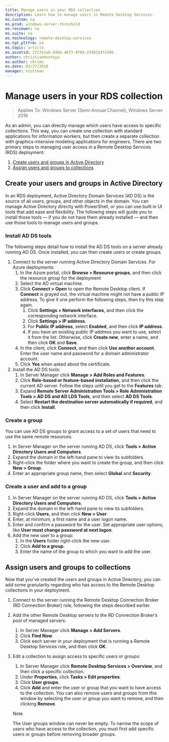 ```yaml
---
title: Manage users in your RDS collection
description: Learn how to manage users in Remote Desktop Services.
ms.custom: na
ms.prod: windows-server-threshold
ms.reviewer: na
ms.suite: na
ms.technology: remote-desktop-services
ms.tgt_pltfrm: na
ms.topic: article
ms.assetid: 2727e1ab-69b8-46f3-9f6d-2540324fe596
author: christianmontoya
ms.author: chrimo
ms.date: 03/27/2018
manager: scottman
---
```

# Manage users in your RDS collection

>Applies To: Windows Server (Semi-Annual Channel), Windows Server 2016

As an admin, you can directly manage which users have access to specific collections. This way, you can create one collection with standard applications for information workers, but then create a separate collection with graphics-intensive modeling applications for engineers. There are two primary steps to managing user access in a Remote Desktop Services (RDS) deployment:

1.	[Create users and groups in Active Directory](#create-your-users-and-groups-in-active-directory)
2.	[Assign users and groups to collections](#assign-users-and-groups-to-collections)


## Create your users and groups in Active Directory

In an RDS deployment, Active Directory Domain Services (AD DS) is the source of all users, groups, and other objects in the domain. You can manage Active Directory directly with PowerShell, or you can use built in UI tools that add ease and flexibility. The following steps will guide you to install those tools — if you do not have them already installed — and then use those tools to manage users and groups.

### Install AD DS tools

The following steps detail how to install the AD DS tools on a server already running AD DS. Once installed, you can then create users or create groups.

1. Connect to the server running Active Directory Domain Services. For Azure deployments:
   1. In the Azure portal, click **Browse > Resource groups**, and then click the resource group for the deployment
   2. Select the AD virtual machine.
   3. Click **Connect > Open** to open the Remote Desktop client. If **Connect** is grayed out, the virtual machine might not have a public IP address. To give it one perform the following steps, then try this step again.
      1. Click **Settings > Network interfaces**, and then click the corresponding network interface.
      2. Click **Settings > IP address**.
      3. For **Public IP address**, select **Enabled**, and then click **IP address**.
      4. If you have an existing public IP address you want to use, select it from the list. Otherwise, click **Create new**, enter a name, and then click **OK** and **Save**.
   4. In the client, click **Connect**, and then click **Use another account**. Enter the user name and password for a domain administrator account.
   5. Click **Yes** when asked about the certificate.
2. Install the AD DS tools:
   1. In Server Manager click **Manage > Add Roles and Features**.
   2. Click **Role-based or feature-based installation**, and then click the current AD server. Follow the steps until you get to the **Features** tab.
   3. Expand **Remote Server Administration Tools > Role Administration Tools > AD DS and AD LDS Tools**, and then select **AD DS Tools**.
   4. Select **Restart the destination server automatically if required**, and then click **Install**.

### Create a group

You can use AD DS groups to grant access to a set of users that need to use the same remote resources.

1. In Server Manager on the server running AD DS, click **Tools > Active Directory Users and Computers**.
2. Expand the domain in the left-hand pane to view its subfolders.
3. Right-click the folder where you want to create the group, and then click **New > Group**.
4. Enter an appropriate group name, then select **Global** and **Security**.

### Create a user and add to a group
1. In Server Manager on the server running AD DS, click **Tools > Active Directory Users and Computers**.
2. Expand the domain in the left-hand pane to view its subfolders.
3. Right-click **Users**, and then click **New > User**.
4. Enter, at minimum, a first name and a user logon name.
5. Enter and confirm a password for the user. Set appropriate user options, like **User must change password at next logon**.
6. Add the new user to a group:
   1. In the **Users** folder right-click the new user.
   2. Click **Add to a group**.
   3. Enter the name of the group to which you want to add the user.

## Assign users and groups to collections
Now that you've created the users and groups in Active Directory, you can add some granularity regarding who has access to the Remote Desktop collections in your deployment.

1. Connect to the server running the Remote Desktop Connection Broker (RD Connection Broker) role, following the steps described earlier.
2. Add the other Remote Desktop servers to the RD Connection Broker’s pool of managed servers:
   1. In Server Manager click **Manage > Add Servers**.
   2. Click **Find Now**.
   3. Click each server in your deployment that is running a Remote Desktop Services role, and then click **OK**.
3. Edit a collection to assign access to specific users or groups:
   1. In Server Manager click **Remote Desktop Services > Overview**, and then click a specific collection.
   2. Under **Properties**, click **Tasks > Edit properties**.
   3. Click **User groups**.
   4. Click **Add** and enter the user or group that you want to have access to the collection. You can also remove users and groups from this window by selecting the user or group you want to remove, and then clicking **Remove**. 
   
   >[!NOTE] 
   > The User groups window can never be empty. To narrow the scope of users who have access to the collection, you must first add specific users or groups before removing broader groups.